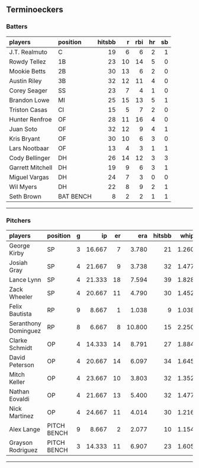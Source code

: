 ## Terminoeckers

### Batters

 
|players          |position  | hitsbb|  r| rbi| hr| sb| 
|:----------------|:---------|------:|--:|---:|--:|--:| 
|J.T. Realmuto    |C         |     19|  6|   6|  2|  1| 
|Rowdy Tellez     |1B        |     23| 10|  14|  5|  0| 
|Mookie Betts     |2B        |     30| 13|   6|  2|  0| 
|Austin Riley     |3B        |     32| 12|  11|  4|  0| 
|Corey Seager     |SS        |     23|  7|   4|  1|  0| 
|Brandon Lowe     |MI        |     25| 15|  13|  5|  1| 
|Triston Casas    |CI        |     15|  5|   7|  2|  0| 
|Hunter Renfroe   |OF        |     28| 11|  16|  4|  0| 
|Juan Soto        |OF        |     32| 12|   9|  4|  1| 
|Kris Bryant      |OF        |     30| 10|   6|  3|  0| 
|Lars Nootbaar    |OF        |     13|  4|   3|  1|  1| 
|Cody Bellinger   |DH        |     26| 14|  12|  3|  3| 
|Garrett Mitchell |DH        |     19|  9|   6|  3|  1| 
|Miguel Vargas    |DH        |     24|  7|   3|  0|  0| 
|Wil Myers        |DH        |     22|  8|   9|  2|  1| 
|Seth Brown       |BAT BENCH |      8|  2|   2|  1|  1| 

* * *

### Pitchers

 
|players              |position    |  g|     ip| er|    era| hitsbb|  whip| so|  w| sv| 
|:--------------------|:-----------|--:|------:|--:|------:|------:|-----:|--:|--:|--:| 
|George Kirby         |SP          |  3| 16.667|  7|  3.780|     21| 1.260| 12|  1|  0| 
|Josiah Gray          |SP          |  4| 21.667|  9|  3.738|     32| 1.477| 16|  0|  0| 
|Lance Lynn           |SP          |  4| 21.333| 18|  7.594|     39| 1.828| 28|  0|  0| 
|Zack Wheeler         |SP          |  4| 20.667| 11|  4.790|     30| 1.452| 23|  1|  0| 
|Felix Bautista       |RP          |  9|  8.667|  1|  1.038|      9| 1.038| 16|  1|  5| 
|Seranthony Dominguez |RP          |  8|  6.667|  8| 10.800|     15| 2.250|  6|  0|  0| 
|Clarke Schmidt       |OP          |  4| 14.333| 14|  8.791|     27| 1.884| 16|  0|  0| 
|David Peterson       |OP          |  4| 20.667| 14|  6.097|     34| 1.645| 22|  1|  0| 
|Mitch Keller         |OP          |  4| 23.667| 10|  3.803|     32| 1.352| 25|  1|  0| 
|Nathan Eovaldi       |OP          |  4| 21.667| 13|  5.400|     32| 1.477| 24|  2|  0| 
|Nick Martinez        |OP          |  4| 24.667| 11|  4.014|     30| 1.216| 17|  1|  0| 
|Alex Lange           |PITCH BENCH |  9|  8.667|  2|  2.077|     10| 1.154|  7|  1|  1| 
|Grayson Rodriguez    |PITCH BENCH |  3| 14.333| 11|  6.907|     23| 1.605| 19|  0|  0| 


* * *


